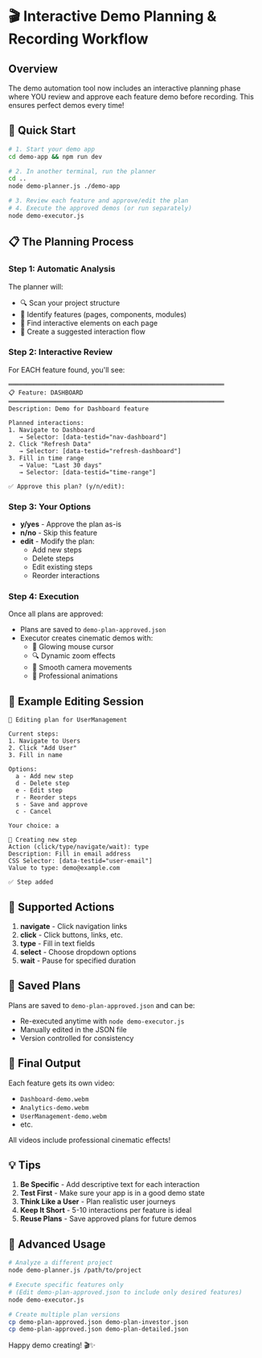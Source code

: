 # 🎬 Interactive Demo Planning & Recording Workflow

## Overview

The demo automation tool now includes an interactive planning phase where YOU review and approve each feature demo before recording. This ensures perfect demos every time!

## 🚀 Quick Start

```bash
# 1. Start your demo app
cd demo-app && npm run dev

# 2. In another terminal, run the planner
cd ..
node demo-planner.js ./demo-app

# 3. Review each feature and approve/edit the plan
# 4. Execute the approved demos (or run separately)
node demo-executor.js
```

## 📋 The Planning Process

### Step 1: Automatic Analysis
The planner will:
- 🔍 Scan your project structure
- 📁 Identify features (pages, components, modules)
- 🎯 Find interactive elements on each page
- 📝 Create a suggested interaction flow

### Step 2: Interactive Review
For EACH feature found, you'll see:

```
════════════════════════════════════════════════════════════
📋 Feature: DASHBOARD
════════════════════════════════════════════════════════════
Description: Demo for Dashboard feature

Planned interactions:
1. Navigate to Dashboard
   → Selector: [data-testid="nav-dashboard"]
2. Click "Refresh Data"
   → Selector: [data-testid="refresh-dashboard"]
3. Fill in time range
   → Value: "Last 30 days"
   → Selector: [data-testid="time-range"]

✅ Approve this plan? (y/n/edit):
```

### Step 3: Your Options
- **y/yes** - Approve the plan as-is
- **n/no** - Skip this feature
- **edit** - Modify the plan:
  - Add new steps
  - Delete steps
  - Edit existing steps
  - Reorder interactions

### Step 4: Execution
Once all plans are approved:
- Plans are saved to `demo-plan-approved.json`
- Executor creates cinematic demos with:
  - 🌟 Glowing mouse cursor
  - 🔍 Dynamic zoom effects
  - 🎯 Smooth camera movements
  - 💫 Professional animations

## 📝 Example Editing Session

```
📝 Editing plan for UserManagement

Current steps:
1. Navigate to Users
2. Click "Add User"
3. Fill in name

Options:
  a - Add new step
  d - Delete step
  e - Edit step
  r - Reorder steps
  s - Save and approve
  c - Cancel

Your choice: a

📝 Creating new step
Action (click/type/navigate/wait): type
Description: Fill in email address
CSS Selector: [data-testid="user-email"]
Value to type: demo@example.com

✅ Step added
```

## 🎯 Supported Actions

1. **navigate** - Click navigation links
2. **click** - Click buttons, links, etc.
3. **type** - Fill in text fields
4. **select** - Choose dropdown options
5. **wait** - Pause for specified duration

## 💾 Saved Plans

Plans are saved to `demo-plan-approved.json` and can be:
- Re-executed anytime with `node demo-executor.js`
- Manually edited in the JSON file
- Version controlled for consistency

## 🎥 Final Output

Each feature gets its own video:
- `Dashboard-demo.webm`
- `Analytics-demo.webm`
- `UserManagement-demo.webm`
- etc.

All videos include professional cinematic effects!

## 💡 Tips

1. **Be Specific** - Add descriptive text for each interaction
2. **Test First** - Make sure your app is in a good demo state
3. **Think Like a User** - Plan realistic user journeys
4. **Keep It Short** - 5-10 interactions per feature is ideal
5. **Reuse Plans** - Save approved plans for future demos

## 🚀 Advanced Usage

```bash
# Analyze a different project
node demo-planner.js /path/to/project

# Execute specific features only
# (Edit demo-plan-approved.json to include only desired features)
node demo-executor.js

# Create multiple plan versions
cp demo-plan-approved.json demo-plan-investor.json
cp demo-plan-approved.json demo-plan-detailed.json
```

Happy demo creating! 🎬✨